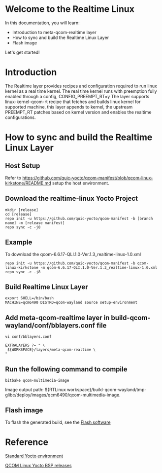 # Welcome to the Realtime Linux

In this documentation, you will learn:
- Introduction to meta-qcom-realtime layer
- How to sync and build the Realtime Linux Layer
- Flash image

Let's get started!

# Introduction
The Realtime layer provides recipes and configuration required to run linux kernel as a real time kernel.
The real time kernel runs with preemption fully enabled through a config, CONFIG_PREEMPT_RT=y
The layer supports linux-kernel-qcom-rt recipe that fetches and builds linux kernel for supported machine,
this layer appends to kernel, the upstream PREEMPT_RT patches based on kernel version and enables the realtime
configurations.

# How to sync and build the Realtime Linux Layer

## Host Setup

Refer to https://github.com/quic-yocto/qcom-manifest/blob/qcom-linux-kirkstone/README.md setup the host environment.

## Download the realtime-linux Yocto Project

```shell
mkdir [release]
cd [release]
repo init -u https://github.com/quic-yocto/qcom-manifest -b [branch name] -m [release manifest]
repo sync -c -j8
```
## Example
To download the qcom-6.6.17-QLI.1.0-Ver.1.3_realtime-linux-1.0.xml

```shell
repo init -u https://github.com/quic-yocto/qcom-manifest -b qcom-linux-kirkstone -m qcom-6.6.17-QLI.1.0-Ver.1.3_realtime-linux-1.0.xml
repo sync -c -j8
```

## Build Realtime Linux Layer

```shell
export SHELL=/bin/bash
MACHINE=qcm6490 DISTRO=qcom-wayland source setup-environment
```

## Add meta-qcom-realtime layer in build-qcom-wayland/conf/bblayers.conf file
```shell
vi conf/bblayers.conf
```

```shell
EXTRALAYERS ?= " \
 ${WORKSPACE}/layers/meta-qcom-realtime \
"
```

## Run the following command to compile
```shell
bitbake qcom-multimedia-image
```
Image output path: ${RTLinux workspace}/build-qcom-wayland/tmp-glibc/deploy/images/qcm6490/qcom-multimedia-image.

## Flash image

To flash the generated build, see the [Flash software](https://docs.qualcomm.com/bundle/resource/topics/80-70014-251/flash_rb3_software_0.html)

# Reference

[Standard Yocto environment](https://docs.yoctoproject.org/4.0.13/brief-yoctoprojectqs/index.html)

[QCOM Linux Yocto BSP releases](https://github.com/quic-yocto/qcom-manifest/blob/qcom-linux-kirkstone/README.md)
